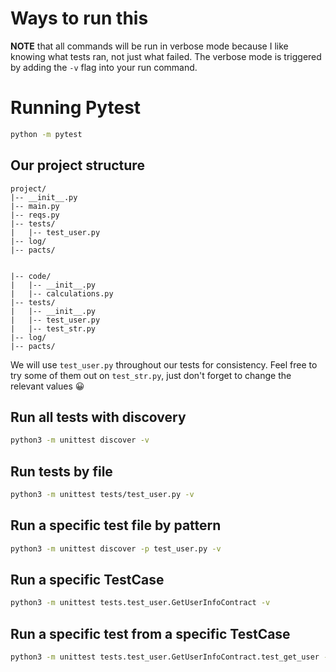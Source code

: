 # Ways to run this
**NOTE** that all commands will be run in verbose mode because I like knowing what tests ran, not just what failed. The verbose mode is triggered by adding the `-v` flag into your run command.

# Running Pytest
```bash
python -m pytest
```

## Our project structure

```
project/
|-- __init__.py  
|-- main.py  
|-- reqs.py  
|-- tests/
|   |-- test_user.py
|-- log/
|-- pacts/


|-- code/  
|   |-- __init__.py  
|   |-- calculations.py  
|-- tests/  
|   |-- __init__.py  
|   |-- test_user.py  
|   |-- test_str.py  
|-- log/
|-- pacts/
```

We will use `test_user.py` throughout our tests for consistency. Feel free to try some of them out on `test_str.py`, just don't forget to change the relevant values :grinning:

## Run all tests with discovery
```bash
python3 -m unittest discover -v
```

## Run tests by file
```bash
python3 -m unittest tests/test_user.py -v
```

## Run a specific test file by pattern
```bash
python3 -m unittest discover -p test_user.py -v
```

## Run a specific TestCase
```bash
python3 -m unittest tests.test_user.GetUserInfoContract -v
```

## Run a specific test from a specific TestCase
```bash
python3 -m unittest tests.test_user.GetUserInfoContract.test_get_user -v
```